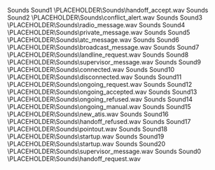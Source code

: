 Sounds	Sound1	\PLACEHOLDER\Sounds\handoff_accept.wav
Sounds	Sound2	\PLACEHOLDER\Sounds\conflict_alert.wav
Sounds	Sound3	\PLACEHOLDER\Sounds\radio_message.wav
Sounds	Sound4	\PLACEHOLDER\Sounds\private_message.wav
Sounds	Sound5	\PLACEHOLDER\Sounds\atc_message.wav
Sounds	Sound6	\PLACEHOLDER\Sounds\broadcast_message.wav
Sounds	Sound7	\PLACEHOLDER\Sounds\landline_request.wav
Sounds	Sound8	\PLACEHOLDER\Sounds\supervisor_message.wav
Sounds	Sound9	\PLACEHOLDER\Sounds\connected.wav
Sounds	Sound10	\PLACEHOLDER\Sounds\disconnected.wav
Sounds	Sound11	\PLACEHOLDER\Sounds\ongoing_request.wav
Sounds	Sound12	\PLACEHOLDER\Sounds\ongoing_accepted.wav
Sounds	Sound13	\PLACEHOLDER\Sounds\ongoing_refused.wav
Sounds	Sound14	\PLACEHOLDER\Sounds\ongoing_manual.wav
Sounds	Sound15	\PLACEHOLDER\Sounds\new_atis.wav
Sounds	Sound16	\PLACEHOLDER\Sounds\handoff_refused.wav
Sounds	Sound17	\PLACEHOLDER\Sounds\pointout.wav
Sounds	Sound18	\PLACEHOLDER\Sounds\startup.wav
Sounds	Sound19	\PLACEHOLDER\Sounds\startup.wav
Sounds	Sound20	\PLACEHOLDER\Sounds\supervisor_message.wav
Sounds	Sound0	\PLACEHOLDER\Sounds\handoff_request.wav
